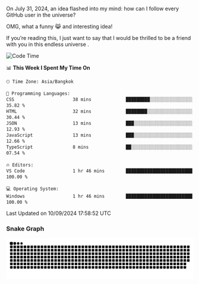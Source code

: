 On July 31, 2024, an idea flashed into my mind: how can I follow every GitHub user in the universe?

OMG, what a funny 😹 and interesting idea!

If you’re reading this, I just want to say that I would be thrilled to be a friend with you in this endless universe . 


<!--START_SECTION:waka-->
![Code Time](http://img.shields.io/badge/Code%20Time-10%20hrs%202%20mins-blue)

📊 **This Week I Spent My Time On** 

```text
🕑︎ Time Zone: Asia/Bangkok

💬 Programming Languages: 
CSS                      38 mins             █████████░░░░░░░░░░░░░░░░   35.82 % 
HTML                     32 mins             ████████░░░░░░░░░░░░░░░░░   30.44 % 
JSON                     13 mins             ███░░░░░░░░░░░░░░░░░░░░░░   12.93 % 
JavaScript               13 mins             ███░░░░░░░░░░░░░░░░░░░░░░   12.66 % 
TypeScript               8 mins              ██░░░░░░░░░░░░░░░░░░░░░░░   07.54 % 

🔥 Editors: 
VS Code                  1 hr 46 mins        █████████████████████████   100.00 % 

💻 Operating System: 
Windows                  1 hr 46 mins        █████████████████████████   100.00 % 
```


 Last Updated on 10/09/2024 17:58:52 UTC
<!--END_SECTION:waka-->

### Snake Graph
![snake graph](https://github.com/tqlucitvn/tqlucitvn/blob/snake-graph-output/github-contribution-grid-snake.svg)

